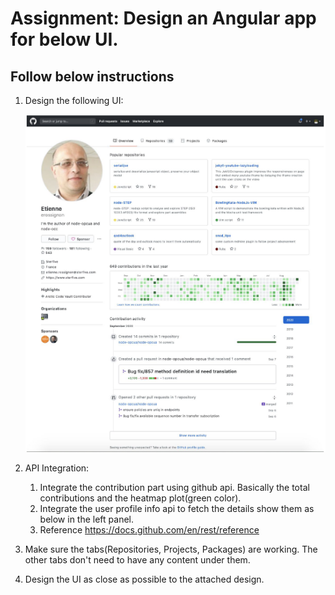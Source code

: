 # Assignment: Design an Angular app for below UI.

## Follow below instructions

1. Design the following UI:

    ![ui-design](ui-design.PNG)
    
2. API Integration: 
    1. Integrate the contribution part using github api. Basically the total contributions and the heatmap plot(green color).
    2. Integrate the user profile info api to fetch the details show them as below in the left panel.
    3. Reference https://docs.github.com/en/rest/reference
3. Make sure the tabs(Repositories, Projects, Packages) are working. The other tabs don't need to have any content under them.
4. Design the UI as close as possible to the attached design.
